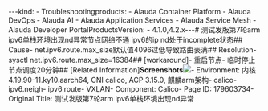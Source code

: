 ---kind:   - Troubleshootingproducts:    - Alauda Container Platform   - Alauda DevOps   - Alauda AI   - Alauda Application Services   - Alauda Service Mesh   - Alauda Developer PortalProductsVersion:   - 4.1.0,4.2.x---<!-- A type of document that involves encountering a fault, diag...it, performing root cause analysis, and providing solutions. --># 测试发版第7轮arm ipv6单栈环境出现nd异常节点网络不通 ipv6的ip nd处于incomplete状态## Cause- net.ipv6.route.max_size默认值4096过低导致路由表满## Resolution- sysctl net.ipv6.route.max_size=16384## [workaround]- 重启节点- 临时停止节点调度20分钟## [Related Information]**Screenshots**![](https://jira.alauda.cn/secure/attachment/167337/167337_image-2023-12-26-17-06-53-068.png)- Environment: 内核4.19.90-11.ky10.aarch64, CNI calico, ACP 3.15.0, 麒麟arm架构- calico- ipv6.neigh- ipv6.route- VXLAN- Component: Calico- Page ID: 179603734- Original Title: 测试发版第7轮arm ipv6单栈环境出现nd异常